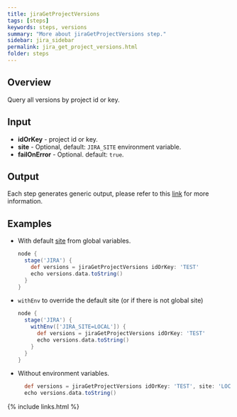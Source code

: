 ```yaml
---
title: jiraGetProjectVersions
tags: [steps]
keywords: steps, versions
summary: "More about jiraGetProjectVersions step."
sidebar: jira_sidebar
permalink: jira_get_project_versions.html
folder: steps
---
```


## Overview

Query all versions by project id or key.

## Input

* **idOrKey** - project id or key.
* **site** - Optional, default: `JIRA_SITE` environment variable.
* **failOnError** - Optional. default: `true`.

## Output

Each step generates generic output, please refer to this [link](config.html#common-response--error-handling) for more information.

## Examples

* With default [site](config#environment-variables) from global variables.

  ```groovy
  node {
    stage('JIRA') {
      def versions = jiraGetProjectVersions idOrKey: 'TEST'
      echo versions.data.toString()
    }
  }
  ```
* `withEnv` to override the default site (or if there is not global site)

  ```groovy
  node {
    stage('JIRA') {
      withEnv(['JIRA_SITE=LOCAL']) {
        def versions = jiraGetProjectVersions idOrKey: 'TEST'
        echo versions.data.toString()
      }
    }
  }
  ```
* Without environment variables.

  ```groovy
    def versions = jiraGetProjectVersions idOrKey: 'TEST', site: 'LOCAL'
    echo versions.data.toString()
  ```

{% include links.html %}

